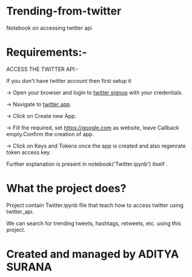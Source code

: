 # Trending-from-twitter
Notebook on accessing twitter api
# Requirements:-
ACCESS THE TWITTER API:-

If you don't have twitter account then first setup it
 
 
-> Open your browser and login to [twitter signup](https://twitter.com) with your credentials.

-> Navigate to [twitter app](https://apps.twitter.com).

-> Click on Create new App.

-> Fill the required, set https://google.com as website, leave Callback empty.Confirm the creation of app.

-> Click on Keys and Tokens once the app is created and also regenrate token access key. 


Further explanation is present in notebook('Twitter.ipynb') itself .


# What the project does?

Project contain Twitter.ipynb file that teach how to access twitter using twitter_api.

We can search for trending tweets, hashtags, retweets, etc. using this project.

# Created and managed by ADITYA SURANA
